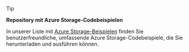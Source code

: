 > [!TIP]
> 
> **Repository mit Azure Storage-Codebeispielen**
> 
> In unserer Liste mit [Azure Storage-Beispielen](https://docs.microsoft.com/en-us/azure/storage/storage-samples-java) finden Sie benutzerfreundliche, umfassende Azure Storage-Codebeispiele, die Sie herunterladen und ausführen können.




<!--HONumber=Jan17_HO4-->


